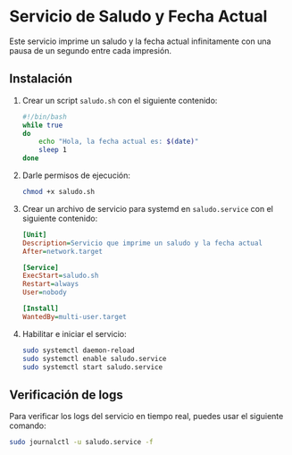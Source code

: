 # Servicio de Saludo y Fecha Actual

Este servicio imprime un saludo y la fecha actual infinitamente con una pausa de un segundo entre cada impresión.

## Instalación

1. Crear un script `saludo.sh` con el siguiente contenido:

    ```bash
    #!/bin/bash
    while true
    do
        echo "Hola, la fecha actual es: $(date)"
        sleep 1
    done
    ```

2. Darle permisos de ejecución:

    ```bash
    chmod +x saludo.sh
    ```

3. Crear un archivo de servicio para systemd en `saludo.service` con el siguiente contenido:

    ```ini
    [Unit]
    Description=Servicio que imprime un saludo y la fecha actual
    After=network.target

    [Service]
    ExecStart=saludo.sh
    Restart=always
    User=nobody

    [Install]
    WantedBy=multi-user.target
    ```

4. Habilitar e iniciar el servicio:

    ```bash
    sudo systemctl daemon-reload
    sudo systemctl enable saludo.service
    sudo systemctl start saludo.service
    ```

## Verificación de logs

Para verificar los logs del servicio en tiempo real, puedes usar el siguiente comando:

```bash
sudo journalctl -u saludo.service -f
